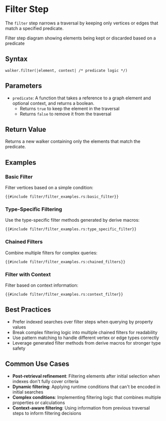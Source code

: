 # Filter Step

The `filter` step narrows a traversal by keeping only vertices or edges that match a specified predicate.

<object type="image/svg+xml" data="filter/image.svg">
Filter step diagram showing elements being kept or discarded based on a predicate
</object>

## Syntax

```rust,noplayground
walker.filter(|element, context| /* predicate logic */)
```

## Parameters

- `predicate`: A function that takes a reference to a graph element and optional context, and returns a boolean.
    - Returns `true` to keep the element in the traversal
    - Returns `false` to remove it from the traversal

## Return Value

Returns a new walker containing only the elements that match the predicate.

## Examples

### Basic Filter

Filter vertices based on a simple condition:

```rust,noplayground
{{#include filter/filter_examples.rs:basic_filter}}
```

### Type-Specific Filtering

Use the type-specific filter methods generated by derive macros:

```rust,noplayground
{{#include filter/filter_examples.rs:type_specific_filter}}
```

### Chained Filters

Combine multiple filters for complex queries:

```rust,noplayground
{{#include filter/filter_examples.rs:chained_filters}}
```

### Filter with Context

Filter based on context information:

```rust,noplayground
{{#include filter/filter_examples.rs:context_filter}}
```

## Best Practices

- Prefer indexed searches over filter steps when querying by property values
- Break complex filtering logic into multiple chained filters for readability
- Use pattern matching to handle different vertex or edge types correctly
- Leverage generated filter methods from derive macros for stronger type safety

## Common Use Cases

- **Post-retrieval refinement**: Filtering elements after initial selection when indexes don't fully cover criteria
- **Dynamic filtering**: Applying runtime conditions that can't be encoded in initial searches
- **Complex conditions**: Implementing filtering logic that combines multiple properties or calculations
- **Context-aware filtering**: Using information from previous traversal steps to inform filtering decisions
